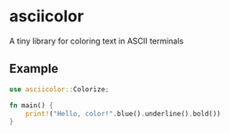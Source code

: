 # asciicolor
A tiny library for coloring text in ASCII terminals

## Example

```rust
use asciicolor::Colorize;

fn main() {
    print!("Hello, color!".blue().underline().bold())
}

```
